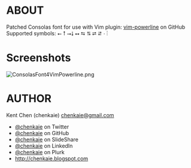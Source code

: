 ABOUT
=====

Patched Consolas font for use with Vim plugin: [vim-powerline](https://github.com/Lokaltog/vim-powerline) on GitHub
Supported symbols: ⭠ ⭡ ⭢⭣ ⭤ ⮀ ⮁ ⮂ ⮃ ⋅ ⋮

Screenshots
====
![ConsolasFont4VimPowerline.png](https://raw.github.com/chenkaie/chenkaie.github.com/master/ConsolasFont4VimPowerline.png)

AUTHOR
======

Kent Chen (chenkaie) <chenkaie@gmail.com>

* [@chenkaie](https://twitter.com/chenkaie) on Twitter
* [@chenkaie](https://github.com/chenkaie) on GitHub
* [@chenkaie](http://www.slideshare.net/chenkaie) on SlideShare
* [@chenkaie](http://www.linkedin.com/in/chenkaie) on LinkedIn
* [@chenkaie](http://www.plurk.com/chenkaie) on Plurk 
* <http://chenkaie.blogspot.com>

